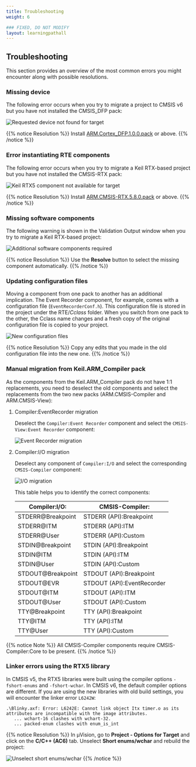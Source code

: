```yaml
---
title: Troubleshooting
weight: 6

### FIXED, DO NOT MODIFY
layout: learningpathall
---
```


## Troubleshooting

This section provides an overview of the most common errors you might encounter along with possible resolutions.

### Missing device

The following error occurs when you try to migrate a project to CMSIS v6 but you have not installed the CMSIS_DFP pack:

![Requested device not found for target](./Device_missing.png)

{{% notice Resolution %}}
Install [ARM.Cortex_DFP.1.0.0.pack](https://www.keil.com/pack/ARM.Cortex_DFP_.1.0.0.pack) or above.
{{% /notice %}}

### Error instantiating RTE components

The following error occurs when you try to migrate a Keil RTX-based project but you have not installed the CMSIS-RTX pack:

![Keil RTX5 component not available for target](./CMSIS-RTX_missing.png)

{{% notice Resolution %}}
Install [ARM.CMSIS-RTX.5.8.0.pack](https://www.keil.com/pack/ARM.CMSIS-RTX.5.8.0.pack) or above.
{{% /notice %}}

### Missing software components

The following warning is shown in the Validation Output window when you try to migrate a Keil RTX-based project:

![Additional software components required](./OS_Tick_missing.png)

{{% notice Resolution %}}
Use the **Resolve** button to select the missing component automatically.
{{% /notice %}}

### Updating configuration files

Moving a component from one pack to another has an additional implication. The Event Recorder component, for example, comes with a configuration file (`EventRecorderConf.h`). This configuration file is stored in the project under the RTE/*Cclass* folder. When you switch from one pack to the other, the Cclass name changes and a fresh copy of the original configuration file is copied to your project.

![New configuration files](./configuration_files.png)

{{% notice Resolution %}}
Copy any edits that you made in the old configuration file into the new one.
{{% /notice %}}

### Manual migration from Keil.ARM_Compiler pack

As the components from the Keil.ARM_Compiler pack do not have 1:1 replacements, you need to deselect the old components and select the replacements from the two new packs (ARM.CMSIS-Compiler and ARM.CMSIS-View):

1. Compiler:EventRecorder migration

   Deselect the `Compiler:Event Recorder` component and select the `CMSIS-View:Event Recorder` component:

   ![Event Recorder migration](./EventRecorder_migration.png)
2. Compiler:I/O migration

   Deselect any component of `Compiler:I/O` and select the corresponding `CMSIS-Compiler` component:

   ![I/O migration](./IO_migration.png)

   This table helps you to identify the correct components:

   | Compiler:I/O:     | CMSIS-Compiler:            |
   |-------------------|----------------------------|
   | STDERR@Breakpoint | STDERR (API):Breakpoint    |
   | STDERR@ITM        | STDERR (API):ITM           |
   | STDERR@User       | STDERR (API):Custom        |
   | STDIN@Breakpoint  | STDIN (API):Breakpoint     |
   | STDIN@ITM         | STDIN (API):ITM            |
   | STDIN@User        | STDIN (API):Custom         |
   | STDOUT@Breakpoint | STDOUT (API):Breakpoint    |
   | STDOUT@EVR        | STDOUT (API):EventRecorder |
   | STDOUT@ITM        | STDOUT (API):ITM           |
   | STDOUT@User       | STDOUT (API):Custom        |
   | TTY@Breakpoint    | TTY (API):Breakpoint       |
   | TTY@ITM           | TTY (API):ITM              |
   | TTY@User          | TTY (API):Custom           |

{{% notice Note %}}
All CMSIS-Compiler components require CMSIS-Compiler:Core to be present.
{{% /notice %}}

### Linker errors using the RTX5 library

In CMSIS v5, the RTX5 libraries were built using the compiler options `-fshort-enums` and `-fshort-wchar`. In CMSIS v6, the default compiler options are different. If you are using the new libraries with old build settings, you will encounter the linker error `L6242W`:

```
.\Blinky.axf: Error: L6242E: Cannot link object Itx timer.o as its attributes are incompatible with the image attributes.
   ... wchart-16 clashes with wchart-32.
   ... packed-enum clashes with enum_is_int
```

{{% notice Resolution %}}
In µVision, go to **Project - Options for Target** and click on the **C/C++ (AC6)** tab. Unselect **Short enums/wchar** and rebuild the project:

![Unselect short enums/wchar](./compiler_settings.png)
{{% /notice %}}

